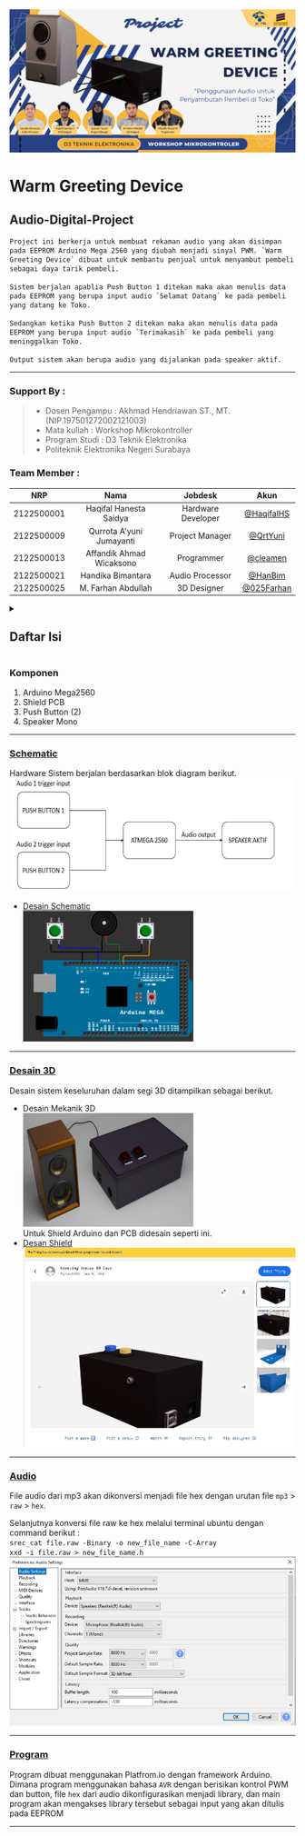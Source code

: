 <img src="assets/WARM_GREETING_DEVICE.png">

# Warm Greeting Device
## Audio-Digital-Project

    Project ini berkerja untuk membuat rekaman audio yang akan disimpan pada EEPROM Arduino Mega 2560 yang diubah menjadi sinyal PWM. `Warm Greeting Device` dibuat untuk membantu penjual untuk menyambut pembeli sebagai daya tarik pembeli.
    
    Sistem berjalan apablia Push Button 1 ditekan maka akan menulis data pada EEPROM yang berupa input audio `Selamat Datang` ke pada pembeli yang datang ke Toko. 
    
    Sedangkan ketika Push Button 2 ditekan maka akan menulis data pada EEPROM yang berupa input audio `Terimakasih` ke pada pembeli yang meninggalkan Toko. 
    
    Output sistem akan berupa audio yang dijalankan pada speaker aktif.
---

### Support By :
>- Dosen Pengampu : Akhmad Hendriawan ST., MT. (NIP.197501272002121003)
>- Mata kuliah : Workshop Mikrokontroller
>- Program Studi : D3 Teknik Elektronika
>- Politeknik Elektronika Negeri Surabaya<br>

### Team Member :
|      NRP      |       Nama      |    Jobdesk    |   Akun |
| :-----------:|:----------------:| :------------:| :-----:|
| 2122500001    | Haqifal Hanesta Saidya | Hardware Developer       | [@HaqifalHS](https://github.com/HaqifalHS)
| 2122500009    | Qurrota A'yuni Jumayanti        |   Project Manager | [@QrtYuni](https://github.com/QrtYuni)
| 2122500013    | Affandik Ahmad Wicaksono        |    Programmer      | [@cleamen](https://github.com/cleamen)
| 2122500021    | Handika Bimantara               | Audio Processor | [@HanBim](https://github.com/hanbima21)
| 2122500025    | M. Farhan Abdullah              | 3D Designer     | [@025Farhan](https://github.com/025Farhan)


<details>
  <summary><strong><h2>Daftar Isi</h2></strong></summary>
  <ul>
    <li><a href="#warm-greeting-device">Deskripsi Project</a></li>
    <li><a href="#support-by">Support</a></li>
    <li><a href="#team-member">Team Member</a></li>
    <li><a href="#daftar-isi">Daftar Isi</a></li>
    <li><a href="#komponen">Komponen</a></li>
    <li><a href="#schematic">Schematic</a></li>
    <li><a href="#desain-3d">3D Desain</a></li>
    <li><a href="#audio">Audio</a></li>
    <li><a href="#program">Program</a></li>
  </ul>

  </ul>
</details>

### Komponen
1. Arduino Mega2560
2. Shield PCB
3. Push Button (2)
4. Speaker Mono
--- 
### [Schematic](Schematic/Readme.md)
Hardware Sistem berjalan berdasarkan blok diagram berikut.<br>
<img src="assets/Blok_Diagram_Sistem.jpg" width="6000" height="200"><br>
- [Desain Schematic](Schematic/Schematic.pdf)<br>
  <img src="assets/schematic.png" width="300" height="230">

---
### [Desain 3D](3D/Readme.md)
Desain sistem keseluruhan dalam segi 3D ditampilkan sebagai berikut.
- Desain Mekanik 3D<br>
  <img src="assets/Mekanik.png" width="300" height="200"><br>
Untuk Shield Arduino dan PCB didesain seperti ini.
- [Desan Shield](3D/Desain_stl.rar)<br>
[![Cara Pembuatan 3D Shied Ardduino](3D/assets/Thingivers_3d.jpg)](https://youtu.be/owjvlIGOzr0?feature=shared)

---

### [Audio](Audio/Readme.md)
File audio dari mp3 akan dikonversi menjadi file hex dengan urutan file `mp3` > `raw` > `hex`.

Selanjutnya konversi file raw ke hex melalui terminal ubuntu dengan command berikut : <br>
`srec_cat file.raw -Binary -o new_file_name -C-Array`<br>
`xxd -i file.raw > new_file_name.h` <br>
[![Konversi Audop mp3 to hex](Audio/assets/Audacity_Setting.jpg)](https://youtu.be/vvN2oGWzwE8)


---
### [Program](Program/main.cpp)
Program dibuat menggunakan Platfrom.io dengan framework Arduino. Dimana program menggunakan bahasa `AVR` dengan berisikan kontrol PWM dan button, file `hex` dari audio dikonfigurasikan menjadi library, dan main program akan mengakses library tersebut sebagai input yang akan ditulis pada EEPROM

---
